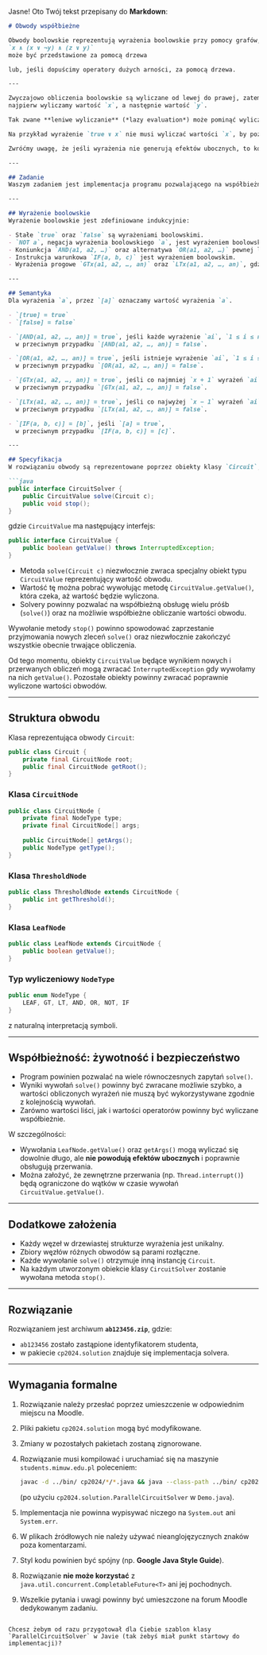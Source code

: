 Jasne! Oto Twój tekst przepisany do **Markdown**:

````markdown
# Obwody współbieżne

Obwody boolowskie reprezentują wyrażenia boolowskie przy pomocy grafów, np. wyrażenie  
`x ∧ (x ∨ ¬y) ∧ (z ∨ y)`  
może być przedstawione za pomocą drzewa

lub, jeśli dopuścimy operatory dużych arności, za pomocą drzewa.

---

Zwyczajowo obliczenia boolowskie są wyliczane od lewej do prawej, zatem w wyrażeniu `x ∧ y`  
najpierw wyliczamy wartość `x`, a następnie wartość `y`.  

Tak zwane **leniwe wyliczanie** (*lazy evaluation*) może pominąć wyliczenie części podwyrażeń, jeśli wartość już obliczonych pozwala ustalić wartość całego wyrażenia.  

Na przykład wyrażenie `true ∨ x` nie musi wyliczać wartości `x`, by poznać wartość całego wyrażenia, które wylicza się do `true`.  

Zwróćmy uwagę, że jeśli wyrażenia nie generują efektów ubocznych, to kolejność wyliczania podwyrażeń nie powinna wpływać na wartość całego wyrażenia, więc wyliczanie wartości podwyrażeń może odbywać się współbieżnie.

---

## Zadanie
Waszym zadaniem jest implementacja programu pozwalającego na współbieżne wyliczanie wartości wyrażeń boolowskich. Program powinien pozwalać na równoczesne wyliczanie wielu wyrażeń i wyliczać wartości pojedynczych wyrażeń współbieżnie.

---

## Wyrażenie boolowskie
Wyrażenie boolowskie jest zdefiniowane indukcyjnie:

- Stałe `true` oraz `false` są wyrażeniami boolowskimi.  
- `NOT a`, negacja wyrażenia boolowskiego `a`, jest wyrażeniem boolowskim.  
- Koniunkcja `AND(a1, a2, …)` oraz alternatywa `OR(a1, a2, …)` pewnej liczby wyrażeń boolowskich (co najmniej dwu) są wyrażeniami boolowskimi.  
- Instrukcja warunkowa `IF(a, b, c)` jest wyrażeniem boolowskim.  
- Wyrażenia progowe `GTx(a1, a2, …, an)` oraz `LTx(a1, a2, …, an)`, gdzie `n ≥ 1` i `x ≥ 0` są liczbami całkowitymi, są wyrażeniami boolowskimi.  

---

## Semantyka
Dla wyrażenia `a`, przez `[a]` oznaczamy wartość wyrażenia `a`.

- `[true] = true`  
- `[false] = false`  

- `[AND(a1, a2, …, an)] = true`, jeśli każde wyrażenie `ai`, `1 ≤ i ≤ n`, spełnia `[ai] = true`,  
  w przeciwnym przypadku `[AND(a1, a2, …, an)] = false`.

- `[OR(a1, a2, …, an)] = true`, jeśli istnieje wyrażenie `ai`, `1 ≤ i ≤ n`, spełniające `[ai] = true`,  
  w przeciwnym przypadku `[OR(a1, a2, …, an)] = false`.

- `[GTx(a1, a2, …, an)] = true`, jeśli co najmniej `x + 1` wyrażeń `ai` spełnia `[ai] = true`,  
  w przeciwnym przypadku `[GTx(a1, a2, …, an)] = false`.

- `[LTx(a1, a2, …, an)] = true`, jeśli co najwyżej `x − 1` wyrażeń `ai` spełnia `[ai] = true`,  
  w przeciwnym przypadku `[LTx(a1, a2, …, an)] = false`.

- `[IF(a, b, c)] = [b]`, jeśli `[a] = true`,  
  w przeciwnym przypadku `[IF(a, b, c)] = [c]`.

---

## Specyfikacja
W rozwiązaniu obwody są reprezentowane poprzez obiekty klasy `Circuit`, a ich wartości wyliczane są poprzez obiekty implementujące interfejs `CircuitSolver`, zwane solverami.

```java
public interface CircuitSolver {
    public CircuitValue solve(Circuit c);
    public void stop();
}
````

gdzie `CircuitValue` ma następujący interfejs:

```java
public interface CircuitValue {
    public boolean getValue() throws InterruptedException;
}
```

* Metoda `solve(Circuit c)` niezwłocznie zwraca specjalny obiekt typu `CircuitValue` reprezentujący wartość obwodu.
* Wartość tę można pobrać wywołując metodę `CircuitValue.getValue()`, która czeka, aż wartość będzie wyliczona.
* Solvery powinny pozwalać na współbieżną obsługę wielu próśb (`solve()`) oraz na możliwie współbieżne obliczanie wartości obwodu.

Wywołanie metody `stop()` powinno spowodować zaprzestanie przyjmowania nowych zleceń `solve()` oraz niezwłocznie zakończyć wszystkie obecnie trwające obliczenia.

Od tego momentu, obiekty `CircuitValue` będące wynikiem nowych i przerwanych obliczeń mogą zwracać `InterruptedException` gdy wywołamy na nich `getValue()`.
Pozostałe obiekty powinny zwracać poprawnie wyliczone wartości obwodów.

---

## Struktura obwodu

Klasa reprezentująca obwody `Circuit`:

```java
public class Circuit {
    private final CircuitNode root;
    public final CircuitNode getRoot();
}
```

### Klasa `CircuitNode`

```java
public class CircuitNode {
    private final NodeType type;
    private final CircuitNode[] args;
  
    public CircuitNode[] getArgs();
    public NodeType getType();
}
```

### Klasa `ThresholdNode`

```java
public class ThresholdNode extends CircuitNode {
    public int getThreshold();
}
```

### Klasa `LeafNode`

```java
public class LeafNode extends CircuitNode {
    public boolean getValue(); 
}
```

### Typ wyliczeniowy `NodeType`

```java
public enum NodeType {
    LEAF, GT, LT, AND, OR, NOT, IF
}
```

z naturalną interpretacją symboli.

---

## Współbieżność: żywotność i bezpieczeństwo

* Program powinien pozwalać na wiele równoczesnych zapytań `solve()`.
* Wyniki wywołań `solve()` powinny być zwracane możliwie szybko, a wartości obliczonych wyrażeń nie muszą być wykorzystywane zgodnie z kolejnością wywołań.
* Zarówno wartości liści, jak i wartości operatorów powinny być wyliczane współbieżnie.

W szczególności:

* Wywołania `LeafNode.getValue()` oraz `getArgs()` mogą wyliczać się dowolnie długo, ale **nie powodują efektów ubocznych** i poprawnie obsługują przerwania.
* Można założyć, że zewnętrzne przerwania (np. `Thread.interrupt()`) będą ograniczone do wątków w czasie wywołań `CircuitValue.getValue()`.

---

## Dodatkowe założenia

* Każdy węzeł w drzewiastej strukturze wyrażenia jest unikalny.
* Zbiory węzłów różnych obwodów są parami rozłączne.
* Każde wywołanie `solve()` otrzymuje inną instancję `Circuit`.
* Na każdym utworzonym obiekcie klasy `CircuitSolver` zostanie wywołana metoda `stop()`.

---

## Rozwiązanie

Rozwiązaniem jest archiwum **`ab123456.zip`**, gdzie:

* `ab123456` zostało zastąpione identyfikatorem studenta,
* w pakiecie `cp2024.solution` znajduje się implementacja solvera.

---

## Wymagania formalne

1. Rozwiązanie należy przesłać poprzez umieszczenie w odpowiednim miejscu na Moodle.

2. Pliki pakietu `cp2024.solution` mogą być modyfikowane.

3. Zmiany w pozostałych pakietach zostaną zignorowane.

4. Rozwiązanie musi kompilować i uruchamiać się na maszynie `students.mimuw.edu.pl` poleceniem:

   ```bash
   javac -d ../bin/ cp2024/*/*.java && java --class-path ../bin/ cp2024.demo.Demo
   ```

   (po użyciu `cp2024.solution.ParallelCircuitSolver` w `Demo.java`).

5. Implementacja nie powinna wypisywać niczego na `System.out` ani `System.err`.

6. W plikach źródłowych nie należy używać nieanglojęzycznych znaków poza komentarzami.

7. Styl kodu powinien być spójny (np. **Google Java Style Guide**).

8. Rozwiązanie **nie może korzystać** z `java.util.concurrent.CompletableFuture<T>` ani jej pochodnych.

9. Wszelkie pytania i uwagi powinny być umieszczone na forum Moodle dedykowanym zadaniu.

```

Chcesz żebym od razu przygotował dla Ciebie szablon klasy `ParallelCircuitSolver` w Javie (tak żebyś miał punkt startowy do implementacji)?
```

